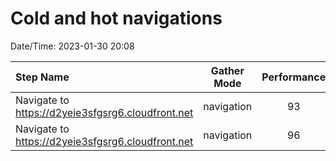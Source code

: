 # Cold and hot navigations

Date/Time: 2023-01-30 20:08

| Step Name                                         | Gather Mode | Performance | Accessibility | Best Practices | Seo | Pwa |
| :------------------------------------------------ | :---------: | :---------: | :-----------: | :------------: | :-: | :-: |
| Navigate to https://d2yeie3sfgsrg6.cloudfront.net | navigation  |     93      |      76       |       83       | 69  | 30  |
| Navigate to https://d2yeie3sfgsrg6.cloudfront.net | navigation  |     96      |      76       |       83       | 69  | 30  |